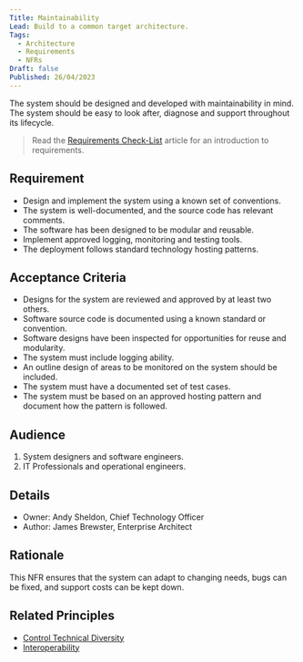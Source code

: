 ```yaml
---
Title: Maintainability
Lead: Build to a common target architecture.
Tags:
  - Architecture
  - Requirements
  - NFRs
Draft: false
Published: 26/04/2023
---
```


The system should be designed and developed with maintainability in mind. The system should be easy to look after, diagnose and support throughout its lifecycle.

> Read the [Requirements Check-List](xref:requirements-checklist) article for an introduction to requirements.

## Requirement

* Design and implement the system using a known set of conventions.
* The system is well-documented, and the source code has relevant comments.
* The software has been designed to be modular and reusable.
* Implement approved logging, monitoring and testing tools.
* The deployment follows standard technology hosting patterns.

## Acceptance Criteria

* Designs for the system are reviewed and approved by at least two others.
* Software source code is documented using a known standard or convention.
* Software designs have been inspected for opportunities for reuse and modularity.
* The system must include logging ability.
* An outline design of areas to be monitored on the system should be included.
* The system must have a documented set of test cases.
* The system must be based on an approved hosting pattern and document how the pattern is followed.

## Audience

  1. System designers and software engineers.
  2. IT Professionals and operational engineers.

## Details

* Owner: Andy Sheldon, Chief Technology Officer
* Author: James Brewster, Enterprise Architect

## Rationale

This NFR ensures that the system can adapt to changing needs, bugs can be fixed, and support costs can be kept down.

## Related Principles

* [Control Technical Diversity](xref:control-technical-diversity)
* [Interoperability](xref:interoperability)
